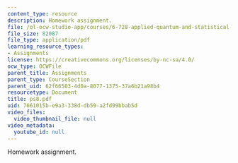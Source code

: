```yaml
---
content_type: resource
description: Homework assignment.
file: /ol-ocw-studio-app/courses/6-728-applied-quantum-and-statistical-physics-fall-2006/7661015be9a3338ddb59a2fd99bbab5d_ps8.pdf
file_size: 82087
file_type: application/pdf
learning_resource_types:
- Assignments
license: https://creativecommons.org/licenses/by-nc-sa/4.0/
ocw_type: OCWFile
parent_title: Assignments
parent_type: CourseSection
parent_uid: 62f66503-4d0a-8077-1375-37a6b21a98b4
resourcetype: Document
title: ps8.pdf
uid: 7661015b-e9a3-338d-db59-a2fd99bbab5d
video_files:
  video_thumbnail_file: null
video_metadata:
  youtube_id: null
---
```

Homework assignment.
